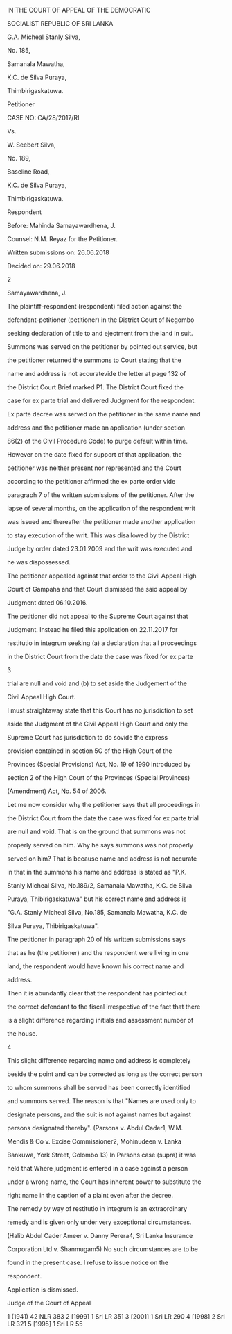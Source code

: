IN THE COURT OF APPEAL OF THE DEMOCRATIC

SOCIALIST REPUBLIC OF SRI LANKA

G.A. Micheal Stanly Silva,

No. 185,

Samanala Mawatha,

K.C. de Silva Puraya,

Thimbirigaskatuwa.

Petitioner

CASE NO: CA/28/2017/RI

Vs.

W. Seebert Silva,

No. 189,

Baseline Road,

K.C. de Silva Puraya,

Thimbirigaskatuwa.

Respondent

Before: Mahinda Samayawardhena, J.

Counsel: N.M. Reyaz for the Petitioner.

Written submissions on: 26.06.2018

Decided on: 29.06.2018

2

Samayawardhena, J.

The plaintiff-respondent (respondent) filed action against the

defendant-petitioner (petitioner) in the District Court of Negombo

seeking declaration of title to and ejectment from the land in suit.

Summons was served on the petitioner by pointed out service, but

the petitioner returned the summons to Court stating that the

name and address is not accuratevide the letter at page 132 of

the District Court Brief marked P1. The District Court fixed the

case for ex parte trial and delivered Judgment for the respondent.

Ex parte decree was served on the petitioner in the same name and

address and the petitioner made an application (under section

86(2) of the Civil Procedure Code) to purge default within time.

However on the date fixed for support of that application, the

petitioner was neither present nor represented and the Court

according to the petitioner affirmed the ex parte order vide

paragraph 7 of the written submissions of the petitioner. After the

lapse of several months, on the application of the respondent writ

was issued and thereafter the petitioner made another application

to stay execution of the writ. This was disallowed by the District

Judge by order dated 23.01.2009 and the writ was executed and

he was dispossessed.

The petitioner appealed against that order to the Civil Appeal High

Court of Gampaha and that Court dismissed the said appeal by

Judgment dated 06.10.2016.

The petitioner did not appeal to the Supreme Court against that

Judgment. Instead he filed this application on 22.11.2017 for

restitutio in integrum seeking (a) a declaration that all proceedings

in the District Court from the date the case was fixed for ex parte

3

trial are null and void and (b) to set aside the Judgement of the

Civil Appeal High Court.

I must straightaway state that this Court has no jurisdiction to set

aside the Judgment of the Civil Appeal High Court and only the

Supreme Court has jurisdiction to do sovide the express

provision contained in section 5C of the High Court of the

Provinces (Special Provisions) Act, No. 19 of 1990 introduced by

section 2 of the High Court of the Provinces (Special Provinces)

(Amendment) Act, No. 54 of 2006.

Let me now consider why the petitioner says that all proceedings in

the District Court from the date the case was fixed for ex parte trial

are null and void. That is on the ground that summons was not

properly served on him. Why he says summons was not properly

served on him? That is because name and address is not accurate

in that in the summons his name and address is stated as "P.K.

Stanly Micheal Silva, No.189/2, Samanala Mawatha, K.C. de Silva

Puraya, Thibirigaskatuwa" but his correct name and address is

"G.A. Stanly Micheal Silva, No.185, Samanala Mawatha, K.C. de

Silva Puraya, Thibirigaskatuwa".

The petitioner in paragraph 20 of his written submissions says

that as he (the petitioner) and the respondent were living in one

land, the respondent would have known his correct name and

address.

Then it is abundantly clear that the respondent has pointed out

the correct defendant to the fiscal irrespective of the fact that there

is a slight difference regarding initials and assessment number of

the house.

4

This slight difference regarding name and address is completely

beside the point and can be corrected as long as the correct person

to whom summons shall be served has been correctly identified

and summons served. The reason is that "Names are used only to

designate persons, and the suit is not against names but against

persons designated thereby". (Parsons v. Abdul Cader1, W.M.

Mendis & Co v. Excise Commissioner2, Mohinudeen v. Lanka

Bankuwa, York Street, Colombo 13) In Parsons case (supra) it was

held that Where judgment is entered in a case against a person

under a wrong name, the Court has inherent power to substitute the

right name in the caption of a plaint even after the decree.

The remedy by way of restitutio in integrum is an extraordinary

remedy and is given only under very exceptional circumstances.

(Halib Abdul Cader Ameer v. Danny Perera4, Sri Lanka Insurance

Corporation Ltd v. Shanmugam5) No such circumstances are to be

found in the present case. I refuse to issue notice on the

respondent.

Application is dismissed.

Judge of the Court of Appeal

1 (1941) 42 NLR 383 2 [1999] 1 Sri LR 351 3 [2001] 1 Sri LR 290 4 [1998] 2 Sri LR 321 5 [1995] 1 Sri LR 55